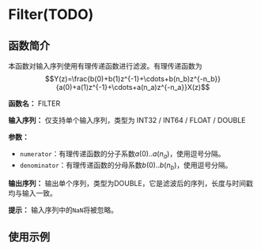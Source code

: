 # Filter(TODO)

## 函数简介
本函数对输入序列使用有理传递函数进行滤波。有理传递函数为
$$Y(z)=\frac{b(0)+b(1)z^{-1}+\cdots+b(n_b)z^{-n_b}}{a(0)+a(1)z^{-1}+\cdots+a(n_a)z^{-n_a}}X(z)$$



**函数名：** FILTER

**输入序列：** 仅支持单个输入序列，类型为 INT32 / INT64 / FLOAT / DOUBLE

**参数：**

+ `numerator`：有理传递函数的分子系数$a(0)..a(n_a)$，使用逗号分隔。
+ `denominator`：有理传递函数的分母系数$b(0)..b(n_b)$，使用逗号分隔。

**输出序列：** 输出单个序列，类型为DOUBLE，它是滤波后的序列，长度与时间戳均与输入一致。

**提示：** 输入序列中的`NaN`将被忽略。

## 使用示例